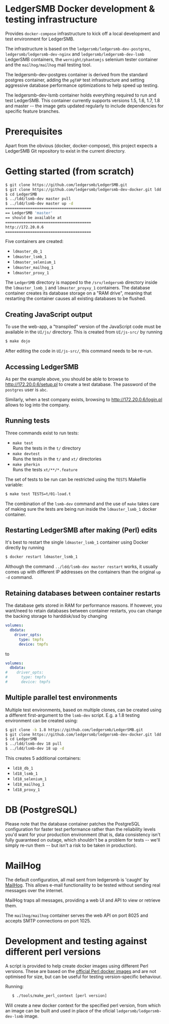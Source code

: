 # LedgerSMB Docker development & testing infrastructure

Provides `docker-compose` infrastructure to kick off a local development
and test environment for LedgerSMB.

The infrastructure is based on the `ledgersmb/ledgersmb-dev-postgres`,
`ledgersmb/ledgersmb-dev-nginx` and `ledgersmb/ledgersmb-dev-lsmb`
LedgerSMB containers, the `wernight/phantomjs`
selenium tester container and the `mailhog/mailhog` mail testing tool.

The ledgersmb-dev-postgres container is derived from the standard
postgres container, adding the `pgTAP` test infrastructure and setting
aggressive database performance optimizations to help speed up testing.

The ledgersmb-dev-lsmb container holds everything required to run and
test LedgerSMB. This container currently supports versions 1.5, 1.6, 1.7,
1.8 and master -- the image gets updated regularly to include dependencies
for specific feature branches.

# Prerequisites

Apart from the obvious (docker, docker-compose), this project expects
a LedgerSMB Git repository to exist in the current directory.

# Getting started (from scratch)

```sh
$ git clone https://github.com/ledgersmb/LedgerSMB.git
$ git clone https://github.com/ledgersmb/ledgersmb-dev-docker.git ldd
$ cd LedgerSMB
$ ../ldd/lsmb-dev master pull
$ ../ldd/lsmb-dev master up -d
======================================
== LedgerSMB 'master'
== should be available at
======================================
http://172.20.0.6
======================================
```

Five containers are created:

* `ldmaster_db_1`
* `ldmaster_lsmb_1`
* `ldmaster_selenium_1`
* `ldmaster_mailhog_1`
* `ldmaster_proxy_1`

The `LedgerSMB` directory is mapped to the `/srv/ledgersmb` directory
inside the `ldmaster_lsmb_1` and `ldmaster_proyxy_1` containers. The
database container creates its database storage on a "RAM drive",
meaning that restarting the container causes all existing databases
to be flushed.

## Creating JavaScript output

To use the web-app, a "transpiled" version of the JavaScript code must
be available in the `UI/js/` directory. This is created from `UI/js-src/`
by running

```bash
$ make dojo
```

After editing the code in `UI/js-src/`, this command needs to be re-run.

## Accessing LedgerSMB

As per the example above, you should be able to browse to
http://172.20.0.6/setup.pl to create a test database. The password of
the `postgres` user is `abc`.

Similarly, when a test company exists, browsing to
http://172.20.0.6/login.pl allows to log into the company.

## Running tests

Three commands exist to run tests:

* `make test`  
   Runs the tests in the `t/` directory
* `make devtest`  
   Runs the tests in the `t/` and `xt/` directories
* `make pherkin`  
  Runs the tests `xt/**/*.feature`
  
The set of tests to be run can be restricted using the `TESTS` Makefile
variable:

```bash
$ make test TESTS=t/01-load.t
```

The combination of the `lsmb-dev` command and the use of `make` takes care
of making sure the tests are being run inside the `ldmaster_lsmb_1` docker
container.

## Restarting LedgerSMB after making (Perl) edits

It's best to restart the single `ldmaster_lsmb_1` container using Docker
directly by running

```bash
$ docker restart ldmaster_lsmb_1
```

Although the command `../ldd/lsmb-dev master restart` works, it usually
comes up with different IP addresses on the containers than the original
`up -d` command.

## Retaining databases between container restarts

The database gets stored in RAM for performance reasons. If however,
you want/need to retain databases between container restarts, you can
change the backing storage to harddisk/ssd by changing

```yaml
volumes:
  dbdata:
    driver_opts:
      type: tmpfs
      device: tmpfs
```

to

```yaml
volumes:
  dbdata:
#    driver_opts:
#      type: tmpfs
#      device: tmpfs
```

## Multiple parallel test environments

Multiple test environments, based on multiple clones, can be created
using a different first-argument to the `lsmb-dev` script. E.g. a
1.8 testing environment can be created using:

```sh
$ git clone -b 1.8 https://github.com/ledgersmb/LedgerSMB.git
$ git clone https://github.com/ledgersmb/ledgersmb-dev-docker.git ldd
$ cd LedgerSMB
$ ../ldd/lsmb-dev 18 pull
$ ../ldd/lsmb-dev 18 up -d
```
This creates 5 additional containers:
* `ld18_db_1`
* `ld18_lsmb_1`
* `ld18_selenium_1`
* `ld18_mailhog_1`
* `ld18_proxy_1`



# DB (PostgreSQL)

Please note that the database container patches the PostgreSQL configuration
for faster test performance rather than the reliability levels you'd want
for your production environment (that is, data consistency isn't fully
guaranteed on outage, which shouldn't be a problem for tests -- we'll simply
re-run them -- but isn't a risk to be taken in production).


# MailHog

The default configuration, all mail sent from ledgersmb is 'caught' by
[MailHog](https://github.com/mailhog/MailHog). This allows e-mail
functionaility to be tested without sending real messages over the
internet.

MailHog traps all messages, providing a web UI and API to view or retrieve
them.

The `mailhog/mailhog` container serves the web API on port 8025 and accepts
SMTP connections on port 1025.



# Development and testing against different perl versions

A script is provided to help create docker images using different Perl
versions. These are based on the
[official Perl docker images](https://hub.docker.com/_/perl/) and are not
optimised for size, but can be useful for testing version-specific
behaviour.

Running:

```sh
   $ ./tools/make_perl_context [perl version]
```

Will create a new docker context for the specified perl version, from
which an image can be built and used in place of the oficial
`ledgersmb/ledgersmb-dev-lsmb` image.
